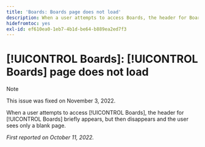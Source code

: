 ```yaml
---
title: 'Boards: Boards page does not load'
description: When a user attempts to access Boards, the header for Boards briefly appears, but then disappears and the user sees only a blank page.
hidefromtoc: yes
exl-id: ef610ea0-1eb7-4b1d-be64-b889ea2ed7f3
---
```

# [!UICONTROL Boards]: [!UICONTROL Boards] page does not load

>[!NOTE]
>
>This issue was fixed on November 3, 2022.

When a user attempts to access [!UICONTROL Boards], the header for [!UICONTROL Boards] briefly appears, but then disappears and the user sees only a blank page.

_First reported on October 11, 2022._
